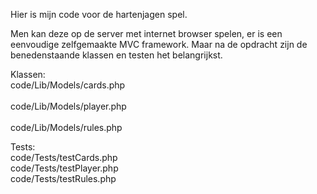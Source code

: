 Hier is mijn code voor de hartenjagen spel.
 
 Men kan deze op de server met internet browser spelen,
 er is een eenvoudige zelfgemaakte MVC framework.
 Maar na de opdracht zijn de benedenstaande  klassen en testen het belangrijkst.


Klassen:<br>
code/Lib/Models/cards.php<br>	
code/Lib/Models/player.php<br>	
code/Lib/Models/rules.php<br>

Tests: <br>
code/Tests/testCards.php<br>
code/Tests/testPlayer.php<br>
code/Tests/testRules.php<br>
